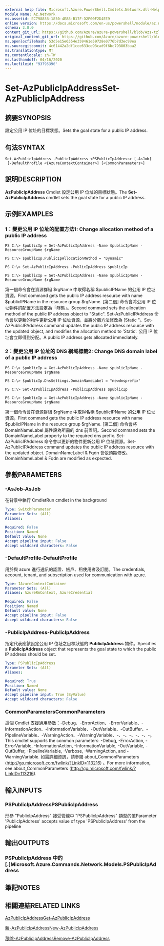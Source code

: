 ```yaml
---
external help file: Microsoft.Azure.PowerShell.Cmdlets.Network.dll-Help.xml
Module Name: Az.Network
ms.assetid: EC798838-1850-4E88-B17F-D2F00F2D4EE9
online version: https://docs.microsoft.com/en-us/powershell/module/az.network/set-azpublicipaddress
schema: 2.0.0
content_git_url: https://github.com/Azure/azure-powershell/blob/Azs-tzl/src/Network/Network/help/Set-AzPublicIpAddress.md
original_content_git_url: https://github.com/Azure/azure-powershell/blob/Azs-tzl/src/Network/Network/help/Set-AzPublicIpAddress.md
ms.openlocfilehash: 53d5e15e6354e359461e59728e0776b7d3ec99ea
ms.sourcegitcommit: 4c61442a2df1cee633ce93cad9f6bc793803baa2
ms.translationtype: MT
ms.contentlocale: zh-TW
ms.lasthandoff: 04/16/2020
ms.locfileid: "93795396"
---
```

# <span data-ttu-id="c79dc-101">Set-AzPublicIpAddress</span><span class="sxs-lookup"><span data-stu-id="c79dc-101">Set-AzPublicIpAddress</span></span>

## <span data-ttu-id="c79dc-102">摘要</span><span class="sxs-lookup"><span data-stu-id="c79dc-102">SYNOPSIS</span></span>
<span data-ttu-id="c79dc-103">設定公用 IP 位址的目標狀態。</span><span class="sxs-lookup"><span data-stu-id="c79dc-103">Sets the goal state for a public IP address.</span></span>

## <span data-ttu-id="c79dc-104">句法</span><span class="sxs-lookup"><span data-stu-id="c79dc-104">SYNTAX</span></span>

```
Set-AzPublicIpAddress -PublicIpAddress <PSPublicIpAddress> [-AsJob]
 [-DefaultProfile <IAzureContextContainer>] [<CommonParameters>]
```

## <span data-ttu-id="c79dc-105">說明</span><span class="sxs-lookup"><span data-stu-id="c79dc-105">DESCRIPTION</span></span>
<span data-ttu-id="c79dc-106">**AzPublicIpAddress** Cmdlet 設定公用 IP 位址的目標狀態。</span><span class="sxs-lookup"><span data-stu-id="c79dc-106">The **Set-AzPublicIpAddress** cmdlet sets the goal state for a public IP address.</span></span>

## <span data-ttu-id="c79dc-107">示例</span><span class="sxs-lookup"><span data-stu-id="c79dc-107">EXAMPLES</span></span>

### <span data-ttu-id="c79dc-108">1：變更公用 IP 位址的配置方法</span><span class="sxs-lookup"><span data-stu-id="c79dc-108">1: Change allocation method of a public IP address</span></span>
```
PS C:\> $publicIp = Get-AzPublicIpAddress -Name $publicIpName -ResourceGroupName $rgName

PS C:\> $publicIp.PublicIpAllocationMethod = "Dynamic"
    
PS C:\> Set-AzPublicIpAddress -PublicIpAddress $publicIp

PS C:\> $publicIp = Get-AzPublicIpAddress -Name $publicIpName -ResourceGroupName $rgName
```

 <span data-ttu-id="c79dc-109">第一個命令會在資源群組 $rgName 中取得名稱 $publicIPName 的公用 IP 位址資源。</span><span class="sxs-lookup"><span data-stu-id="c79dc-109">First command gets the public IP address resource with name $publicIPName in the resource group $rgName.</span></span>
<span data-ttu-id="c79dc-110">[第二個] 命令會將公用 IP 位址物件的配置方法設定為「靜態」。</span><span class="sxs-lookup"><span data-stu-id="c79dc-110">Second command sets the allocation method of the public IP address object to "Static".</span></span>
<span data-ttu-id="c79dc-111">Set-AzPublicIPAddress 命令會以更新的物件更新公用 IP 位址資源，並將分攤方法修改為 [Static "。</span><span class="sxs-lookup"><span data-stu-id="c79dc-111">Set-AzPublicIPAddress command updates the public IP address resource with the updated object, and modifies the allocation method to 'Static'.</span></span> <span data-ttu-id="c79dc-112">公用 IP 位址會立即得到分配。</span><span class="sxs-lookup"><span data-stu-id="c79dc-112">A public IP address gets allocated immediately.</span></span>

### <span data-ttu-id="c79dc-113">2：變更公用 IP 位址的 DNS 網域標籤</span><span class="sxs-lookup"><span data-stu-id="c79dc-113">2: Change DNS domain label of a public IP address</span></span>
```
PS C:\> $publicIp = Get-AzPublicIpAddress -Name $publicIpName -ResourceGroupName $rgName

PS C:\> $publicIp.DnsSettings.DomainNameLabel = "newdnsprefix"
    
PS C:\> Set-AzPublicIpAddress -PublicIpAddress $publicIp

PS C:\> $publicIp = Get-AzPublicIpAddress -Name $publicIpName -ResourceGroupName $rgName
```

<span data-ttu-id="c79dc-114">第一個命令會在資源群組 $rgName 中取得名稱 $publicIPName 的公用 IP 位址資源。</span><span class="sxs-lookup"><span data-stu-id="c79dc-114">First command gets the public IP address resource with name $publicIPName in the resource group $rgName.</span></span>
<span data-ttu-id="c79dc-115">[第二個] 命令會將 DomainNameLabel 屬性設為所需的 dns 前置詞。</span><span class="sxs-lookup"><span data-stu-id="c79dc-115">Second command sets the DomainNameLabel property to the required dns prefix.</span></span>
<span data-ttu-id="c79dc-116">Set-AzPublicIPAddress 命令會以更新的物件更新公用 IP 位址資源。</span><span class="sxs-lookup"><span data-stu-id="c79dc-116">Set-AzPublicIPAddress command updates the public IP address resource with the updated object.</span></span> <span data-ttu-id="c79dc-117">DomainNameLabel & Fqdn 會依預期修改。</span><span class="sxs-lookup"><span data-stu-id="c79dc-117">DomainNameLabel & Fqdn are modified as expected.</span></span>

## <span data-ttu-id="c79dc-118">參數</span><span class="sxs-lookup"><span data-stu-id="c79dc-118">PARAMETERS</span></span>

### <span data-ttu-id="c79dc-119">-AsJob</span><span class="sxs-lookup"><span data-stu-id="c79dc-119">-AsJob</span></span>
<span data-ttu-id="c79dc-120">在背景中執行 Cmdlet</span><span class="sxs-lookup"><span data-stu-id="c79dc-120">Run cmdlet in the background</span></span>

```yaml
Type: SwitchParameter
Parameter Sets: (All)
Aliases: 

Required: False
Position: Named
Default value: None
Accept pipeline input: False
Accept wildcard characters: False
```

### <span data-ttu-id="c79dc-121">-DefaultProfile</span><span class="sxs-lookup"><span data-stu-id="c79dc-121">-DefaultProfile</span></span>
<span data-ttu-id="c79dc-122">用於與 azure 進行通訊的認證、帳戶、租使用者及訂閱。</span><span class="sxs-lookup"><span data-stu-id="c79dc-122">The credentials, account, tenant, and subscription used for communication with azure.</span></span>

```yaml
Type: IAzureContextContainer
Parameter Sets: (All)
Aliases: AzureRmContext, AzureCredential

Required: False
Position: Named
Default value: None
Accept pipeline input: False
Accept wildcard characters: False
```

### <span data-ttu-id="c79dc-123">-PublicIpAddress</span><span class="sxs-lookup"><span data-stu-id="c79dc-123">-PublicIpAddress</span></span>
<span data-ttu-id="c79dc-124">指定代表應該設定公用 IP 位址之目標狀態的 **PublicIpAddress** 物件。</span><span class="sxs-lookup"><span data-stu-id="c79dc-124">Specifies a **PublicIpAddress** object that represents the goal state to which the public IP address should be set.</span></span>

```yaml
Type: PSPublicIpAddress
Parameter Sets: (All)
Aliases: 

Required: True
Position: Named
Default value: None
Accept pipeline input: True (ByValue)
Accept wildcard characters: False
```

### <span data-ttu-id="c79dc-125">CommonParameters</span><span class="sxs-lookup"><span data-stu-id="c79dc-125">CommonParameters</span></span>
<span data-ttu-id="c79dc-126">這個 Cmdlet 支援通用參數：-Debug、-ErrorAction、-ErrorVariable、-InformationAction、-InformationVariable、-OutVariable、-OutBuffer、-PipelineVariable、-WarningAction、-WarningVariable、-、-、-、-、-、-。</span><span class="sxs-lookup"><span data-stu-id="c79dc-126">This cmdlet supports the common parameters: -Debug, -ErrorAction, -ErrorVariable, -InformationAction, -InformationVariable, -OutVariable, -OutBuffer, -PipelineVariable, -Verbose, -WarningAction, and -WarningVariable.</span></span> <span data-ttu-id="c79dc-127">如需詳細資訊，請參閱 about_CommonParameters (http://go.microsoft.com/fwlink/?LinkID=113216) 。</span><span class="sxs-lookup"><span data-stu-id="c79dc-127">For more information, see about_CommonParameters (http://go.microsoft.com/fwlink/?LinkID=113216).</span></span>

## <span data-ttu-id="c79dc-128">輸入</span><span class="sxs-lookup"><span data-stu-id="c79dc-128">INPUTS</span></span>

### <span data-ttu-id="c79dc-129">PSPublicIpAddress</span><span class="sxs-lookup"><span data-stu-id="c79dc-129">PSPublicIpAddress</span></span>
<span data-ttu-id="c79dc-130">形參 "PublicIpAddress" 接受管線中 "PSPublicIpAddress" 類型的值</span><span class="sxs-lookup"><span data-stu-id="c79dc-130">Parameter 'PublicIpAddress' accepts value of type 'PSPublicIpAddress' from the pipeline</span></span>

## <span data-ttu-id="c79dc-131">輸出</span><span class="sxs-lookup"><span data-stu-id="c79dc-131">OUTPUTS</span></span>

### <span data-ttu-id="c79dc-132">PSPublicIpAddress 中的 [.]</span><span class="sxs-lookup"><span data-stu-id="c79dc-132">Microsoft.Azure.Commands.Network.Models.PSPublicIpAddress</span></span>

## <span data-ttu-id="c79dc-133">筆記</span><span class="sxs-lookup"><span data-stu-id="c79dc-133">NOTES</span></span>

## <span data-ttu-id="c79dc-134">相關連結</span><span class="sxs-lookup"><span data-stu-id="c79dc-134">RELATED LINKS</span></span>

[<span data-ttu-id="c79dc-135">AzPublicIpAddress</span><span class="sxs-lookup"><span data-stu-id="c79dc-135">Get-AzPublicIpAddress</span></span>](./Get-AzPublicIpAddress.md)

[<span data-ttu-id="c79dc-136">新-AzPublicIpAddress</span><span class="sxs-lookup"><span data-stu-id="c79dc-136">New-AzPublicIpAddress</span></span>](./New-AzPublicIpAddress.md)

[<span data-ttu-id="c79dc-137">移除-AzPublicIpAddress</span><span class="sxs-lookup"><span data-stu-id="c79dc-137">Remove-AzPublicIpAddress</span></span>](./Remove-AzPublicIpAddress.md)



